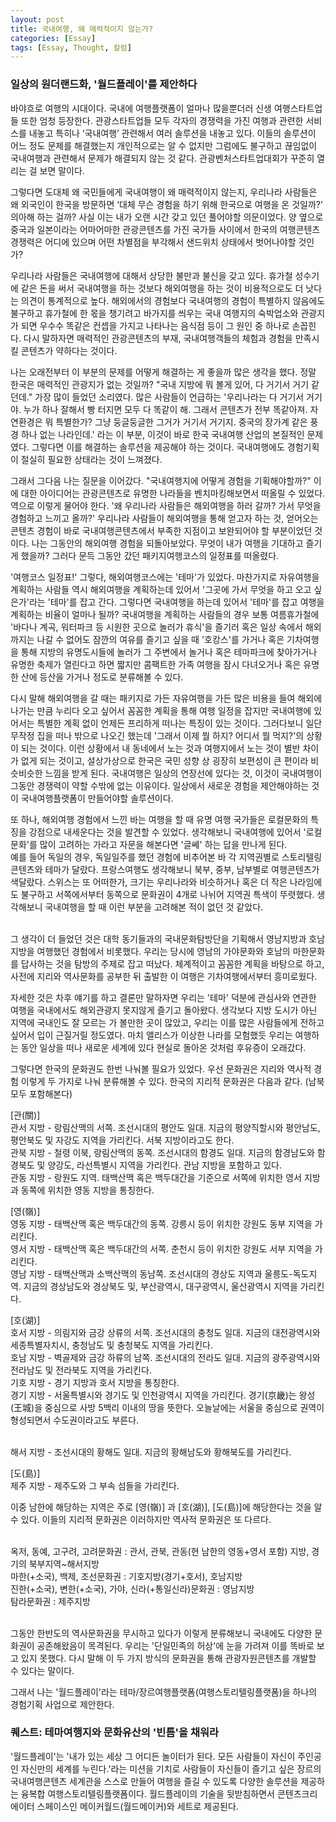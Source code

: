 ```yaml
---
layout: post
title: 국내여행, 왜 매력적이지 않는가?
categories: [Essay]
tags: [Essay, Thought, 칼럼]
---
```


### 일상의 원더랜드화, '월드플레이'를 제안하다

바야흐로 여행의 시대이다. 국내에 여행플랫폼이 얼마나 많을뿐더러 신생 여행스타트업들 또한 엄청 등장한다. 관광스타트업들 모두 각자의 경쟁력을 가진 여행과 관련한 서비스를 내놓고 특히나 ‘국내여행’ 관련해서 여러 솔루션을 내놓고 있다. 이들의 솔루션이 어느 정도 문제를 해결했는지 개인적으로는 알 수 없지만 그럼에도 불구하고 끊임없이 국내여행과 관련해서 문제가 해결되지 않는 것 같다. 관광벤처스타트업대회가 꾸준히 열리는 걸 보면 말이다. 

그렇다면 도대체 왜 국민들에게 국내여행이 왜 매력적이지 않는지, 우리나라 사람들은 왜 외국인이 한국을 방문하면 ‘대체 무슨 경험을 하기 위해 한국으로 여행을 온 것일까?’ 의아해 하는 걸까? 사실 이는 내가 오랜 시간 갖고 있던 풀어야할 의문이었다. 양 옆으로 중국과 일본이라는 어마어마한 관광콘텐츠를 가진 국가들 사이에서 한국의 여행콘텐츠 경쟁력은 어디에 있으며 어떤 차별점을 부각해서 샌드위치 상태에서 벗어나야할 것인가? 
	
우리나라 사람들은 국내여행에 대해서 상당한 불만과 불신을 갖고 있다. 휴가철 성수기에 같은 돈을 써서 국내여행을 하는 것보다 해외여행을 하는 것이 비용적으로도 더 낫다는 의견이 통계적으로 높다. 해외에서의 경험보다 국내여행의 경험이 특별하지 않음에도 불구하고 휴가철에 한 몫을 챙기려고 바가지를 씌우는 국내 여행지의 숙박업소와 관광지가 되면 우수수 똑같은 컨셉을 가지고 나타나는 음식점 등이 그 원인 중 하나로 손꼽힌다. 다시 말하자면 매력적인 관광콘텐츠의 부재, 국내여행객들의 체험과 경험을 만족시킬 콘텐츠가 약하다는 것이다. 

<p>나는 오래전부터 이 부분의 문제를 어떻게 해결하는 게 좋을까 많은 생각을 했다. 정말 한국은 매력적인 관광지가 없는 것일까? "국내 지방에 뭐 볼게 있어, 다 거기서 거기 같던데." 가장 많이 들었던 소리였다. 많은 사람들이 언급하는 '우리나라는 다 거기서 거기야. 누가 하나 잘해서 빵 터지면 모두 다 똑같이 해. 그래서 콘텐츠가 전부 똑같아져. 자연환경은 뭐 특별한가? 그냥 둥글둥글한 그거가 거기서 거기지. 중국의 장가계 같은 풍경 하나 없는 나라인데.' 라는 이 부분, 이것이 바로 한국 국내여행 산업의 본질적인 문제였다. 그렇다면 이를 해결하는 솔루션을 제공해야 하는 것이다. 국내여행에도 경험기획이 절실히 필요한 상태라는 것이 느껴졌다.</p>

<p>그래서 그다음 나는 질문을 이어갔다. "국내여행지에 어떻게 경험을 기획해야할까?" 이에 대한 아이디어는 관광콘텐츠로 유명한 나라들을 벤치마킹해보면서 떠올릴 수 있었다. 역으로 이렇게 물어야 한다. '왜 우리나라 사람들은 해외여행을 하러 갈까? 가서 무엇을 경험하고 느끼고 올까?' 우리나라 사람들이 해외여행을 통해 얻고자 하는 것, 얻어오는 콘텐츠 경험이 바로 국내여행콘텐츠에서 부족한 지점이고 보완되어야 할 부분이었던 것이다. 나는 그동안의 해외여행 경험을 되돌아보았다. 무엇이 내가 여행을 기대하고 즐기게 했을까? 그러다 문득 그동안 갔던 패키지여행코스의 일정표를 떠올렸다. </p>

<p>'여행코스 일정표!' 그렇다, 해외여행코스에는 '테마'가 있었다. 마찬가지로 자유여행을 계획하는 사람들 역시 해외여행을 계획하는데 있어서 '그곳에 가서 무엇을 하고 오고 싶은가'라는 '테마'를 잡고 간다. 그렇다면 국내여행을 하는데 있어서 '테마'를 잡고 여행을 계획하는 비율이 얼마나 될까? 국내여행을 계획하는 사람들의 경우 보통 여름휴가철에 '바다나 계곡, 워터파크 등 시원한 곳으로 놀러가 휴식'을 즐기러 혹은 일상 속에서 해외까지는 나갈 수 없어도 잠깐의 여유를 즐기고 싶을 때 '호캉스'를 가거나 혹은 기차여행을 통해 지방의 유명도시들에 놀러가 그 주변에서 놀거나 혹은 테마파크에 찾아가거나 유명한 축제가 열린다고 하면 짧지만 콤팩트한 가족 여행을 잠시 다녀오거나 혹은 유명한 산에 등산을 가거나 정도로 분류해볼 수 있다.</p>

<p>다시 말해 해외여행을 갈 때는 패키지로 가든 자유여행을 가든 많은 비용을 들여 해외에 나가는 만큼 누리다 오고 싶어서 꼼꼼한 계획을 통해 여행 일정을 잡지만 국내여행에 있어서는 특별한 계획 없이 언제든 프리하게 떠나는 특징이 있는 것이다. 그러다보니 일단 무작정 집을 떠나 밖으로 나오긴 했는데 '그래서 이제 뭘 하지? 어디서 뭘 먹지?'의 상황이 되는 것이다. 이런 상황에서 내 동네에서 노는 것과 여행지에서 노는 것이 별반 차이가 없게 되는 것이고, 설상가상으로 한국은 국민 성향 상 굉장히 보편성이 큰 편이라 비슷비슷한 느낌을 받게 된다. 국내여행은 일상의 연장선에 있다는 것, 이것이 국내여행이 그동안 경쟁력이 약할 수밖에 없는 이유이다. 일상에서 새로운 경험을 제안해야하는 것이 국내여행플랫폼이 만들어야할 솔루션이다.</p>


또 하나, 해외여행 경험에서 느낀 바는 여행을 할 때 유명 여행 국가들은 로컬문화의 특징을 강점으로 내세운다는 것을 발견할 수 있었다. 생각해보니 국내여행에 있어서 '로컬문화'를 많이 고려하는 가라고 자문을 해본다면 '글쎄' 하는 답을 만나게 된다. 
<br>예를 들어 독일의 경우, 독일일주를 했던 경험에 비추어본 바 각 지역권별로 스토리텔링 콘텐츠와 테마가 달랐다. 프랑스여행도 생각해보니 북부, 중부, 남부별로 여행콘텐츠가 색달랐다. 스위스는 또 어떠한가, 크기는 우리나라와 비슷하거나 혹은 더 작은 나라임에도 불구하고 서쪽에서부터 동쪽으로 문화권이 4개로 나뉘어 지역권 특색이 뚜렷했다. 생각해보니 국내여행을 할 때 이런 부분을 고려해본 적이 없던 것 같았다. 

<br>그 생각이 더 들었던 것은 대학 동기들과의 국내문화탐방단을 기획해서 영남지방과 호남지방을 여행했던 경험에서 비롯했다. 우리는 당시에 영남의 가야문화와 호남의 마한문화를 답사하는 것을 탐방의 주제로 잡고 떠났다. 체계적이고 꼼꼼한 계획을 바탕으로 하고, 사전에 지리와 역사문화를 공부한 뒤 출발한 이 여행은 기차여행에서부터 흥미로웠다. 

<p>자세한 것은 차후 얘기를 하고 결론만 말하자면 우리는 '테마' 덕분에 관심사와 연관한 여행을 국내에서도 해외관광지 못지않게 즐기고 돌아왔다. 생각보다 지방 도시가 아닌 지역에 국내인도 잘 모르는 가 볼만한 곳이 많았고, 우리는 이를 많은 사람들에게 전하고 싶어서 입이 근질거릴 정도였다. 마치 앨리스가 이상한 나라를 모험했듯 우리는 여행하는 동안 일상을 떠나 새로운 세계에 있다 현실로 돌아온 것처럼 후유증이 오래갔다.</p>


그렇다면 한국의 문화권도 한번 나눠볼 필요가 있었다. 우선 문화권은 지리와 역사적 경험 이렇게 두 가지로 나눠 분류해볼 수 있다. 한국의 지리적 문화권은 다음과 같다. (남북 모두 포함해본다)


[관(關)]
<br>관서 지방 - 랑림산맥의 서쪽. 조선시대의 평안도 일대. 지금의 평양직할시와 평안남도, 평안북도 및 자강도 지역을 가리킨다. 서북 지방이라고도 한다.
<br>관북 지방 - 철령 이북, 랑림산맥의 동쪽. 조선시대의 함경도 일대. 지금의 함경남도와 함경북도 및 양강도, 라선특별시 지역을 가리킨다. 관남 지방을 포함하고 있다.
<br>관동 지방 - 랑원도 지역. 태백산맥 혹은 백두대간을 기준으로 서쪽에 위치한 영서 지방과 동쪽에 위치한 영동 지방을 통칭한다.

[영(嶺)]
<br>영동 지방 - 태백산맥 혹은 백두대간의 동쪽. 강릉시 등이 위치한 강원도 동부 지역을 가리킨다.
<br>영서 지방 - 태백산맥 혹은 백두대간의 서쪽. 춘천시 등이 위치한 강원도 서부 지역을 가리킨다.
<br>영남 지방 - 태백산맥과 소백산맥의 동남쪽. 조선시대의 경상도 지역과 울릉도-독도지역. 지금의 경상남도와 경상북도 및, 부산광역시, 대구광역시, 울산광역시 지역을 가리킨다.

[호(湖)]
<br>호서 지방 - 의림지와 금강 상류의 서쪽. 조선시대의 충청도 일대. 지금의 대전광역시와 세종특별자치시, 충청남도 및 충청북도 지역을 가리킨다.
<br>호남 지방 - 벽골제와 금강 하류의 남쪽. 조선시대의 전라도 일대. 지금의 광주광역시와 전라남도 및 전라북도 지역을 가리킨다.
<br>기호 지방 - 경기 지방과 호서 지방을 통칭한다.
<br>경기 지방 - 서울특별시와 경기도 및 인천광역시 지역을 가리킨다. 경기(京畿)는 왕성(王城)을 중심으로 사방 5백리 이내의 땅을 뜻한다. 오늘날에는 서울을 중심으로 권역이 형성되면서 수도권이라고도 부른다.

<br>해서 지방 - 조선시대의 황해도 일대. 지금의 황해남도와 황해북도를 가리킨다.

[도(島)]
<br>제주 지방 - 제주도와 그 부속 섬들을 가리킨다.


이중 남한에 해당하는 지역은 주로 [영(嶺)] 과 [호(湖)], [도(島)]에 해당한다는 것을 알 수 있다. 이들의 지리적 문화권은 이러하지만 역사적 문화권은 또 다르다. 

<br>옥저, 동예, 고구려, 고려문화권 : 관서, 관북, 관동(현 남한의 영동+영서 포함) 지방, 경기의 북부지역~해서지방
<br>마한(+소국), 백제, 조선문화권 : 기호지방(경기+호서), 호남지방 
<br>진한(+소국), 변한(+소국), 가야, 신라(+통일신라)문화권 : 영남지방
<br>탐라문화권 : 제주지방 

<br>그동안 한반도의 역사문화권을 무시하고 있다가 이렇게 분류해보니 국내에도 다양한 문화권이 공존해왔음이 목격된다. 우리는 '단일민족의 허상'에 눈을 가려져 이를 똑바로 보고 있지 못했다. 다시 말해 이 두 가지 방식의 문화권을 통해 관광자원콘텐츠를 개발할 수 있다는 말이다. 

그래서 나는 '월드플레이'라는 테마/장르여행플랫폼(여행스토리텔링플랫폼)을 하나의 경험기획 사업으로 제안한다.

	
### 퀘스트: 테마여행지와 문화유산의 '빈틈'을 채워라

'월드플레이'는 '내가 있는 세상 그 어디든 놀이터가 된다. 모든 사람들이 자신이 주인공인 자신만의 세계를 누린다.'라는 미션을 기치로 사람들이 자신들이 즐기고 싶은 장르의 국내여행콘텐츠 세계관을 스스로 만들어 여행을 즐길 수 있도록 다양한 솔루션을 제공하는 융복합 여행스토리텔링플랫폼이다. 월드플레이의 기술을 뒷받침하면서 콘텐츠크리에이터 스페이스인 메이커월드(월드메이커)와 세트로 제공된다. 
